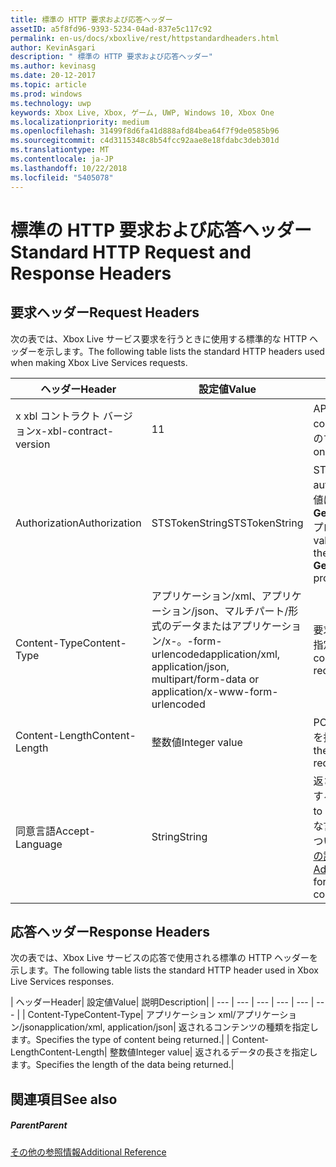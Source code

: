 ```yaml
---
title: 標準の HTTP 要求および応答ヘッダー
assetID: a5f8fd96-9393-5234-04ad-837e5c117c92
permalink: en-us/docs/xboxlive/rest/httpstandardheaders.html
author: KevinAsgari
description: " 標準の HTTP 要求および応答ヘッダー"
ms.author: kevinasg
ms.date: 20-12-2017
ms.topic: article
ms.prod: windows
ms.technology: uwp
keywords: Xbox Live, Xbox, ゲーム, UWP, Windows 10, Xbox One
ms.localizationpriority: medium
ms.openlocfilehash: 31499f8d6fa41d888afd84bea64f7f9de0585b96
ms.sourcegitcommit: c4d3115348c8b54fcc92aae8e18fdabc3deb301d
ms.translationtype: MT
ms.contentlocale: ja-JP
ms.lasthandoff: 10/22/2018
ms.locfileid: "5405078"
---
```

# <a name="standard-http-request-and-response-headers"></a><span data-ttu-id="c989b-104">標準の HTTP 要求および応答ヘッダー</span><span class="sxs-lookup"><span data-stu-id="c989b-104">Standard HTTP Request and Response Headers</span></span>
 
<a id="ID4ES"></a>

 
## <a name="request-headers"></a><span data-ttu-id="c989b-105">要求ヘッダー</span><span class="sxs-lookup"><span data-stu-id="c989b-105">Request Headers</span></span>
 
<span data-ttu-id="c989b-106">次の表では、Xbox Live サービス要求を行うときに使用する標準的な HTTP ヘッダーを示します。</span><span class="sxs-lookup"><span data-stu-id="c989b-106">The following table lists the standard HTTP headers used when making Xbox Live Services requests.</span></span>
 
| <span data-ttu-id="c989b-107">ヘッダー</span><span class="sxs-lookup"><span data-stu-id="c989b-107">Header</span></span>| <span data-ttu-id="c989b-108">設定値</span><span class="sxs-lookup"><span data-stu-id="c989b-108">Value</span></span>| <span data-ttu-id="c989b-109">説明</span><span class="sxs-lookup"><span data-stu-id="c989b-109">Description</span></span>| 
| --- | --- | --- | 
| <span data-ttu-id="c989b-110">x xbl コントラクト バージョン</span><span class="sxs-lookup"><span data-stu-id="c989b-110">x-xbl-contract-version</span></span>| <span data-ttu-id="c989b-111">1</span><span class="sxs-lookup"><span data-stu-id="c989b-111">1</span></span>| <span data-ttu-id="c989b-112">API コントラクト バージョンです。</span><span class="sxs-lookup"><span data-stu-id="c989b-112">API contract version.</span></span> <span data-ttu-id="c989b-113">Xbox Live サービスのすべての要求に必要です。</span><span class="sxs-lookup"><span data-stu-id="c989b-113">Required on all Xbox Live Services requests.</span></span>| 
| <span data-ttu-id="c989b-114">Authorization</span><span class="sxs-lookup"><span data-stu-id="c989b-114">Authorization</span></span>| <span data-ttu-id="c989b-115">STSTokenString</span><span class="sxs-lookup"><span data-stu-id="c989b-115">STSTokenString</span></span>| <span data-ttu-id="c989b-116">STS 認証トークンです。</span><span class="sxs-lookup"><span data-stu-id="c989b-116">STS authentication token.</span></span> <span data-ttu-id="c989b-117">このヘッダーの値は、 <b>GetTokenAndSignatureResult.Token</b>プロパティから取得されます。</span><span class="sxs-lookup"><span data-stu-id="c989b-117">The value for this header is retrieved from the <b>GetTokenAndSignatureResult.Token</b> property.</span></span> | 
| <span data-ttu-id="c989b-118">Content-Type</span><span class="sxs-lookup"><span data-stu-id="c989b-118">Content-Type</span></span>| <span data-ttu-id="c989b-119">アプリケーション/xml、アプリケーション/json、マルチパート/形式のデータまたはアプリケーション/x-。-form-urlencoded</span><span class="sxs-lookup"><span data-stu-id="c989b-119">application/xml, application/json, multipart/form-data or application/x-www-form-urlencoded</span></span>| <span data-ttu-id="c989b-120">要求で送信されるコンテンツの種類を指定します。</span><span class="sxs-lookup"><span data-stu-id="c989b-120">Specifies the type of content being submitted with a request.</span></span>| 
| <span data-ttu-id="c989b-121">Content-Length</span><span class="sxs-lookup"><span data-stu-id="c989b-121">Content-Length</span></span>| <span data-ttu-id="c989b-122">整数値</span><span class="sxs-lookup"><span data-stu-id="c989b-122">Integer value</span></span>| <span data-ttu-id="c989b-123">POST 要求で送信されたデータの長さを指定します。</span><span class="sxs-lookup"><span data-stu-id="c989b-123">Specifies the length of the data being submitted in a POST request.</span></span>| 
| <span data-ttu-id="c989b-124">同意言語</span><span class="sxs-lookup"><span data-stu-id="c989b-124">Accept-Language</span></span> | <span data-ttu-id="c989b-125">String</span><span class="sxs-lookup"><span data-stu-id="c989b-125">String</span></span>| <span data-ttu-id="c989b-126">返される任意の文字列をローカライズする方法を指定します。</span><span class="sxs-lookup"><span data-stu-id="c989b-126">Specifies how to localize any strings returned.</span></span> <span data-ttu-id="c989b-127">有効な言語/ロケールの組み合わせの一覧については、 <a href="http://msdn.microsoft.com/en-us/library/bb975829.aspx">Xbox 360 プログラミングの詳細</a>を参照してください。</span><span class="sxs-lookup"><span data-stu-id="c989b-127">See <a href="http://msdn.microsoft.com/en-us/library/bb975829.aspx">Advanced Xbox 360 Programming</a> for a list of valid language/locale combinations.</span></span>| 
  
<a id="ID4E6C"></a>

 
## <a name="response-headers"></a><span data-ttu-id="c989b-128">応答ヘッダー</span><span class="sxs-lookup"><span data-stu-id="c989b-128">Response Headers</span></span>
 
<span data-ttu-id="c989b-129">次の表では、Xbox Live サービスの応答で使用される標準の HTTP ヘッダーを示します。</span><span class="sxs-lookup"><span data-stu-id="c989b-129">The following table lists the standard HTTP header used in Xbox Live Services responses.</span></span>
 
| <span data-ttu-id="c989b-130">ヘッダー</span><span class="sxs-lookup"><span data-stu-id="c989b-130">Header</span></span>| <span data-ttu-id="c989b-131">設定値</span><span class="sxs-lookup"><span data-stu-id="c989b-131">Value</span></span>| <span data-ttu-id="c989b-132">説明</span><span class="sxs-lookup"><span data-stu-id="c989b-132">Description</span></span>| 
| --- | --- | --- | --- | --- | --- | 
| <span data-ttu-id="c989b-133">Content-Type</span><span class="sxs-lookup"><span data-stu-id="c989b-133">Content-Type</span></span>| <span data-ttu-id="c989b-134">アプリケーション xml/アプリケーション/json</span><span class="sxs-lookup"><span data-stu-id="c989b-134">application/xml, application/json</span></span>| <span data-ttu-id="c989b-135">返されるコンテンツの種類を指定します。</span><span class="sxs-lookup"><span data-stu-id="c989b-135">Specifies the type of content being returned.</span></span>| 
| <span data-ttu-id="c989b-136">Content-Length</span><span class="sxs-lookup"><span data-stu-id="c989b-136">Content-Length</span></span>| <span data-ttu-id="c989b-137">整数値</span><span class="sxs-lookup"><span data-stu-id="c989b-137">Integer value</span></span>| <span data-ttu-id="c989b-138">返されるデータの長さを指定します。</span><span class="sxs-lookup"><span data-stu-id="c989b-138">Specifies the length of the data being returned.</span></span>| 
  
<a id="ID4EEE"></a>

 
## <a name="see-also"></a><span data-ttu-id="c989b-139">関連項目</span><span class="sxs-lookup"><span data-stu-id="c989b-139">See also</span></span>
 
<a id="ID4EGE"></a>

 
##### <a name="parent"></a><span data-ttu-id="c989b-140">Parent</span><span class="sxs-lookup"><span data-stu-id="c989b-140">Parent</span></span>  

[<span data-ttu-id="c989b-141">その他の参照情報</span><span class="sxs-lookup"><span data-stu-id="c989b-141">Additional Reference</span></span>](atoc-xboxlivews-reference-additional.md)

   
